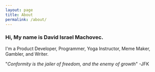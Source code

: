 ```yaml
---
layout: page
title: About
permalink: /about/
---
```


### Hi, My name is David Israel Machovec.
I'm a Product Developer, Programmer, Yoga Instructor, Meme Maker, Gambler, and Writer.

"_Conformity is the jailer of freedom, and the enemy of growth_" -JFK
